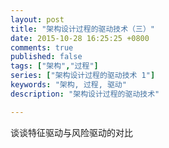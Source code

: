 ```yaml
---
layout: post
title: "架构设计过程的驱动技术（三）"
date: 2015-10-28 16:25:25 +0800
comments: true
published: false
tags: ["架构","过程"]
series: ["架构设计过程的驱动技术 1"]
keywords: "架构, 过程, 驱动"
description: "架构设计过程的驱动技术"

---
```



谈谈特征驱动与风险驱动的对比
